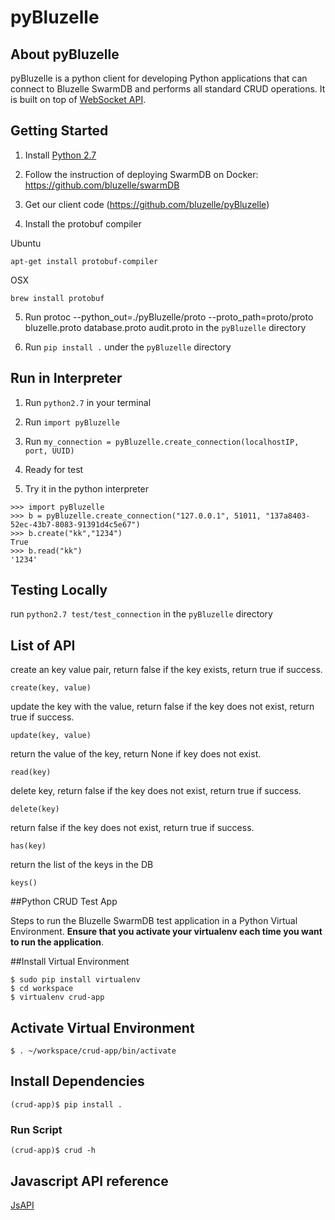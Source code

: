 # pyBluzelle


## About pyBluzelle

pyBluzelle is a python client for developing Python applications that can connect to Bluzelle SwarmDB and performs all standard CRUD operations. It is built on top of [WebSocket API](https://bluzelle.github.io/api/#websocket-api).

## Getting Started

1. Install [Python 2.7](https://www.python.org/download/releases/2.7/)

2. Follow the instruction of deploying SwarmDB on Docker: https://github.com/bluzelle/swarmDB

3. Get our client code (https://github.com/bluzelle/pyBluzelle)

4. Install the protobuf compiler

Ubuntu 

`apt-get install protobuf-compiler`

OSX

`brew install protobuf`

5. Run  protoc --python_out=./pyBluzelle/proto --proto_path=proto/proto bluzelle.proto database.proto audit.proto in the `pyBluzelle` directory

6. Run `pip install .` under the `pyBluzelle` directory

## Run in Interpreter

1. Run `python2.7` in your terminal

2. Run `import pyBluzelle`

3. Run `my_connection = pyBluzelle.create_connection(localhostIP, port, UUID)`

4. Ready for test

5. Try it in the python interpreter

```
>>> import pyBluzelle
>>> b = pyBluzelle.create_connection("127.0.0.1", 51011, "137a8403-52ec-43b7-8083-91391d4c5e67")
>>> b.create("kk","1234")
True
>>> b.read("kk")
'1234'
```

## Testing Locally

run `python2.7 test/test_connection` in the `pyBluzelle` directory

## List of API
create an key value pair, return false if the key exists, return true if success.
```
create(key, value)
```
update the key with the value, return false if the key does not exist, return true if success.
```
update(key, value)
```
return the value of the key, return None if key does not exist.
```
read(key)
```
delete key, return false if the key does not exist, return true if success.
```
delete(key)
```
return false if the key does not exist, return true if success.
```
has(key)
```
return the list of the keys in the DB
```
keys()
```

##Python CRUD Test App

Steps to run the Bluzelle SwarmDB test application in a Python Virtual Environment. **Ensure that you activate your virtualenv each time you want to run the application**.

##Install Virtual Environment

    $ sudo pip install virtualenv
    $ cd workspace
    $ virtualenv crud-app

## Activate Virtual Environment

    $ . ~/workspace/crud-app/bin/activate
    
## Install Dependencies

    (crud-app)$ pip install .
    
### Run Script
    (crud-app)$ crud -h

## Javascript API reference
[JsAPI](https://bluzelle.github.io/api/#js-api)
